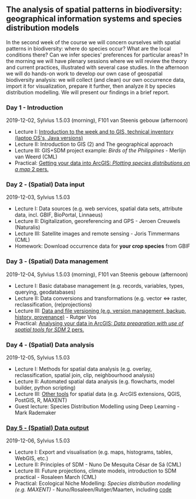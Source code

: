 The analysis of spatial patterns in biodiversity: geographical information systems and species distribution models
------------------------------------------------------------------------------------------------------------------
In the second week of the course we will concern ourselves with spatial patterns in biodiversity: where do species
occur? What are the local conditions there? Can we infer species' preferences for particular areas? In the morning
we will have plenary sessions where we will review the theory and current practices, illustrated with several case
studies. In the afternoon we will do hands-on work to develop our own case of geospatial biodiversity analysis: we
will collect (and clean) our own occurrence data, import it for visualization, prepare it further, then analyze it
by species distribution modelling. We will present our findings in a brief report.

### Day 1 - Introduction

2019-12-02, Sylvius 1.5.03 (morning), F101 van Steenis gebouw (afternoon)

- Lecture I: [Introduction to the week and to GIS, technical inventory (laptop OS's, Java versions)](w2d1/181203_Zelfde_Introduction_Week_L01_01_v2.pdf)
- Lecture II: Introduction to GIS (2) and The geographical approach
- Lecture III: GIS+SDM project example: _Birds of the Philippines_ - Merlijn van Weerd (CML)
- Practical: [Getting your data into ArcGIS: _Plotting species distributions on a map_ 2 pers.](https://surfdrive.surf.nl/files/index.php/s/XwoRrb8x0DEnqrD)

### Day 2 - (Spatial) Data input

2019-12-03, Sylvius 1.5.03

- Lecture I: Data sources (e.g. web services, spatial data sets, attribute data, incl. GBIF, BioPortal, Linnaeus)
- Lecture II: Digitalization, georeferencing and GPS - Jeroen Creuwels (Naturalis)
- Lecture III: Satellite images and remote sensing - Joris Timmermans (CML)
- Homework: Download occurrence data for **your crop species** from GBIF

### Day 3 - (Spatial) Data management

2019-12-04, Sylvius 1.5.03 (morning), F101 van Steenis gebouw (afternoon)

- Lecture I: Basic database management (e.g. records, variables, types, querying, geodatabases)
- Lecture II: Data conversions and transformations (e.g. vector <=> raster, reclassification, (re)projections)
- Lecture III: [Data and file versioning (e.g. version management, backup, history, provenance)](w2d3/lecture3.md) - Rutger Vos
- Practical: [Analysing your data in ArcGIS: _Data preparation with use of spatial tools for SDM_ 2 pers.](https://surfdrive.surf.nl/files/index.php/s/WOTpjzLoy5F5n7n)

### Day 4 - (Spatial) Data analysis

2019-12-05, Sylvius 1.5.03

- Lecture I: Methods for spatial data analysis (e.g. overlay, reclassification, spatial join, clip, neighbourhood analysis)
- Lecture II: Automated spatial data analysis (e.g. flowcharts, model builder, python scripting)
- Lecture III: [Other tools](w2d3/Workflow.md) for spatial data (e.g. ArcGIS extensions, QGIS, PostGIS, R, MAXENT) 
- Guest lecture: Species Distribution Modelling using Deep Learning - Mark Rademaker

### [Day 5 - (Spatial) Data output](w2d5)

2019-12-06, Sylvius 1.5.03

- Lecture I: Export and visualisation (e.g. maps, histograms, tables, WebGIS, etc.)
- Lecture II: Principles of SDM - Nuno De Mesquita César de Sá (CML)
- Lecture III: Future projections, climate models, introduction to SDM practical - Rosaleen March (CML)
- Practical: Ecological Niche Modelling: _Species distribution modelling (e.g. MAXENT)_ - Nuno/Rosaleen/Rutger/Maarten,
  including [code](w2d5/01_SettingUpEnviromentalVars.R)
